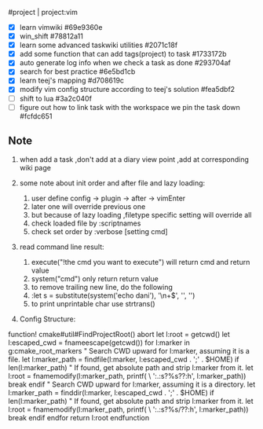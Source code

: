 #project | project:vim
* [X] learn vimwiki  #69e9360e
* [X] win_shift  #78812a11
* [X] learn some advanced taskwiki utilities  #2071c18f
* [X] add some function that can add tags(project) to task  #1733172b
* [X] auto generate log info when we check a task as done  #293704af
* [X] search for best practice  #6e5bd1cb
* [X] learn teej's mapping  #d708619c
* [X] modify vim config structure according to teej's solution  #fea5dbf2
* [ ] shift to lua  #3a2c040f
* [ ] figure out how to link task with the workspace we pin the task down  #fcfdc651

## Note
1. when add a task ,don't add at a diary view point ,add at corresponding wiki page
2. some note about init order and after file and lazy loading:
	1. user define config -> plugin -> after -> vimEnter
	2. later one will override previous one
	3. but because of lazy loading ,filetype specific setting will override all
	4. check loaded file by :scriptnames
	5. check set order by :verbose [setting cmd]
3. read command line result:
	1. execute("!the cmd you want to execute") will return cmd and return value
	2. system("cmd") only return return value
	3. to remove trailing new line, do the following
	4. :let s = substitute(system('echo dani'), '\n\+$', '', '')
	5. to print unprintable char use strtrans()

4. Config Structure:
 
function! cmake#util#FindProjectRoot() abort
    let l:root = getcwd()
    let l:escaped_cwd = fnameescape(getcwd())
    for l:marker in g:cmake_root_markers
        " Search CWD upward for l:marker, assuming it is a file.
        let l:marker_path = findfile(l:marker, l:escaped_cwd . ';' . $HOME)
        if len(l:marker_path)
            " If found, get absolute path and strip l:marker from it.
            let l:root = fnamemodify(l:marker_path, printf(
                    \ ':.:s?%s??:h', l:marker_path))
            break
        endif
        " Search CWD upward for l:marker, assuming it is a directory.
        let l:marker_path = finddir(l:marker, l:escaped_cwd . ';' . $HOME)
        if len(l:marker_path)
            " If found, get absolute path and strip l:marker from it.
            let l:root = fnamemodify(l:marker_path, printf(
                    \ ':.:s?%s/??:h', l:marker_path))
            break
        endif
    endfor
    return l:root
endfunction
